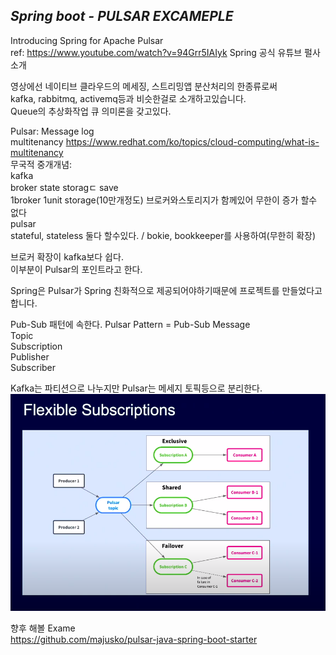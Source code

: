 ## ***Spring boot - PULSAR EXCAMEPLE*** ##

Introducing Spring for Apache Pulsar  
ref: https://www.youtube.com/watch?v=94Grr5IAIyk
Spring 공식 유튜브 펄사 소개  

영상에선 네이티브 클라우드의 메세징, 스트리밍앱 분산처리의 한종류로써  
kafka, rabbitmq, activemq등과 비슷한걸로 소개하고있습니다.  
Queue의 추상화작업 큐 의미론을 갖고있다.  

Pulsar: 
Message log  
multitenancy https://www.redhat.com/ko/topics/cloud-computing/what-is-multitenancy  
무국적 중개개념:  
  kafka  
   broker state storagㄷ save   
   1broker 1unit storage(10만개정도) 브로커와스토리지가 함께있어 무한이 증가 할수 없다  
  pulsar  
   stateful, stateless 둘다 할수있다. / bokie, bookkeeper를 사용하여(무한히 확장)  

브로커 확장이 kafka보다 쉽다.   
이부분이 Pulsar의 포인트라고 한다.

Spring은 Pulsar가 Spring 친화적으로 제공되어야하기때문에 프로젝트를 만들었다고합니다.  

Pub-Sub 패턴에 속한다.
Pulsar Pattern = Pub-Sub
Message  
Topic   
Subscription  
Publisher  
Subscriber  

Kafka는 파티션으로 나누지만 Pulsar는 메세지 토픽등으로 분리한다.  
![img.png](src%2Fmain%2Fresources%2Freadmeimg%2Fimg.png)  


향후 해볼 Exame  
https://github.com/majusko/pulsar-java-spring-boot-starter